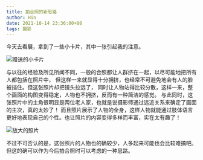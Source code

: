 ```yaml
---
title: 拍合照的新思路
author: Hin
date: 2021-10-14 23:36:00+08
tags: 摄影
---
```


今天去看展，拿到了一些小卡片，其中一张引起我的注意。

![赠送的小卡片](card.jpg)

与以往的经验及所见所闻不同，一般的合照都让人群挤在一起，以尽可能地把所有人都包括在照片中，
但这样一来就显得十分拥挤，也经常不可避免地会有人的脸被挡住。但这张照片却把镜头拉远了，
同时让人物站得比较分散，这样一来，整个画面的构图变得稳定，人物也不拥挤，反而有一种简洁的感觉。
与此同时，这张照片中的主角很明显是两位老人家，也就是说摄影师通过远近关系来确定了画面的主次，真的太妙了！
而且照片展示了人物的全身，这样人物就能通过肢体语言更好地表现自己的个性。也让照片的内容变得多样而丰富，实在太有趣了！

![放大的照片](hezhao.jpg)

不过不可否认的是，这张照片的人物也的确较少，人多起来可能也会比较难搞吧。但这的确可以作为今后拍合照时可以考虑的一种思路。